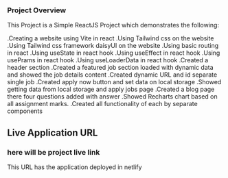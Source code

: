 ### Project Overview

This Project is a Simple ReactJS Project which demonstrates the following:

.Creating a website using Vite in react
.Using Tailwind css on the website
.Using Tailwind css framework daisyUI on the website
.Using basic routing in react
.Using useState in react hook
.Using useEffect in react hook
.Using usePrams in react hook
.Using useLoaderData in react hook
.Created a header section
.Created a featured job section loaded with dynamic data and showed the job details content
.Created dynamic URL and id separate single job
.Created apply now button and  set data on local storage 
.Showed getting data from local storage and apply jobs page 
.Created a blog page there four questions added with answer
.Showed Recharts chart based on all assignment marks.
.Created all functionality of each by separate components

## Live Application URL

### here will be project live link
This URL has the application deployed in netlify